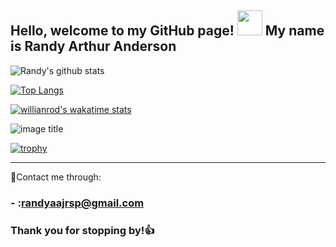 ## Hello, welcome to my GitHub page! <img src="https://media.giphy.com/media/EyNKj9eV7PYys/giphy.gif" width="40px"> My name is Randy Arthur Anderson
![Randy's github stats](https://github-readme-stats.vercel.app/api?username=randyaajr&show_icons=true&theme=light)

[![Top Langs](https://github-readme-stats.vercel.app/api/top-langs/?username=randyaajr&langs_count=8)](https://github.com/randyaajr/github-readme-stats)

[![willianrod's wakatime stats](https://github-readme-stats.vercel.app/api/wakatime?username=randyaajr)](https://github.com/randyaajr/github-readme-stats)


![image title](https://rushter.com/counter.svg)

[![trophy](https://github-profile-trophy.vercel.app/?username=randyaajr&theme=onedark)](https://github-profile-trophy.vercel.app/?username=ryo-ma&theme=chalk)


___
:mag_right:Contact me through:

### - :randyaajrsp@gmail.com
### Thank you for stopping by!👍